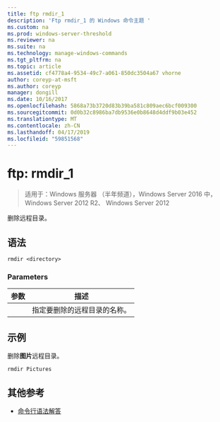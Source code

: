 ```yaml
---
title: ftp rmdir_1
description: 'Ftp rmdir_1 的 Windows 命令主题 '
ms.custom: na
ms.prod: windows-server-threshold
ms.reviewer: na
ms.suite: na
ms.technology: manage-windows-commands
ms.tgt_pltfrm: na
ms.topic: article
ms.assetid: cf4778a4-9534-49c7-a061-850dc3504a67 vhorne
author: coreyp-at-msft
ms.author: coreyp
manager: dongill
ms.date: 10/16/2017
ms.openlocfilehash: 5868a73b3720d83b39ba581c809aec6bcf009300
ms.sourcegitcommit: 0d0b32c8986ba7db9536e0b8648d4ddf9b03e452
ms.translationtype: MT
ms.contentlocale: zh-CN
ms.lasthandoff: 04/17/2019
ms.locfileid: "59851568"
---
```

# <a name="ftp-rmdir1"></a>ftp: rmdir_1

>适用于：Windows 服务器 （半年频道），Windows Server 2016 中，Windows Server 2012 R2、 Windows Server 2012

删除远程目录。   
## <a name="syntax"></a>语法  
```  
rmdir <directory>  
```  
### <a name="parameters"></a>Parameters  
|参数|描述|  
|-------|--------|  
|<directory>|指定要删除的远程目录的名称。|  
## <a name="BKMK_Examples"></a>示例  
删除**图片**远程目录。  
```  
rmdir Pictures  
```  
## <a name="additional-references"></a>其他参考  
-   [命令行语法解答](command-line-syntax-key.md)  

